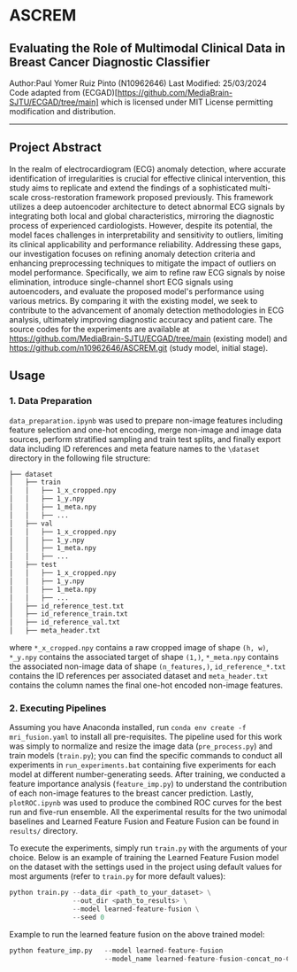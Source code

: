 # ASCREM
## Evaluating the Role of Multimodal Clinical Data in Breast Cancer Diagnostic Classifier

Author:Paul Yomer Ruiz Pinto (N10962646)
Last Modified: 25/03/2024<br/>
Code adapted from (ECGAD)[https://github.com/MediaBrain-SJTU/ECGAD/tree/main] which is licensed under MIT License permitting modification and distribution.

--------------

## Project Abstract

In the realm of electrocardiogram (ECG) anomaly detection, where accurate identification of irregularities is crucial for effective clinical intervention, this study aims to replicate and extend the findings of a sophisticated multi-scale cross-restoration framework proposed previously. This framework utilizes a deep autoencoder architecture to detect abnormal ECG signals by integrating both local and global characteristics, mirroring the diagnostic process of experienced cardiologists. However, despite its potential, the model faces challenges in interpretability and sensitivity to outliers, limiting its clinical applicability and performance reliability. Addressing these gaps, our investigation focuses on refining anomaly detection criteria and enhancing preprocessing techniques to mitigate the impact of outliers on model performance. Specifically, we aim to refine raw ECG signals by noise elimination, introduce single-channel short ECG signals using autoencoders, and evaluate the proposed model's performance using various metrics. By comparing it with the existing model, we seek to contribute to the advancement of anomaly detection methodologies in ECG analysis, ultimately improving diagnostic accuracy and patient care. The source codes for the experiments are available at https://github.com/MediaBrain-SJTU/ECGAD/tree/main (existing model) and https://github.com/n10962646/ASCREM.git (study model, initial stage).  
## Usage

### 1. Data Preparation <br/>
`data_preparation.ipynb` was used to prepare non-image features including feature selection and one-hot encoding, merge non-image and image data sources, perform stratified sampling and train test splits, and finally export data including ID references and meta feature names to the `\dataset` directory in the following file structure:
```bash
├── dataset
│   ├── train
│   │   ├── 1_x_cropped.npy
│   │   ├── 1_y.npy
│   │   ├── 1_meta.npy
│   │   ├── ...
│   ├── val
│   │   ├── 1_x_cropped.npy
│   │   ├── 1_y.npy
│   │   ├── 1_meta.npy
│   │   ├── ...
│   ├── test
│   │   ├── 1_x_cropped.npy
│   │   ├── 1_y.npy
│   │   ├── 1_meta.npy
│   │   ├── ...
│   ├── id_reference_test.txt
│   ├── id_reference_train.txt
│   ├── id_reference_val.txt
│   ├── meta_header.txt
```
where `*_x_cropped.npy` contains a raw cropped image of shape `(h, w)`, `*_y.npy` contains the associated target of shape `(1,)`, `*_meta.npy` contains the associated non-image data of shape `(n_features,)`, `id_reference_*.txt` contains the ID references per associated dataset and `meta_header.txt` contains the column names the final one-hot encoded non-image features.

### 2. Executing Pipelines <br/>

Assuming you have Anaconda installed, run `conda env create -f mri_fusion.yaml` to install all pre-requisites. The pipeline used for this work was simply to normalize and resize the image data (`pre_process.py`) and train models (`train.py`); you can find the specific commands to conduct all experiments in `run_experiments.bat` containing five experiments for each model at different number-generating seeds. After training, we conducted a feature importance analysis (`feature_imp.py`) to understand the contribution of each non-image features to the breast cancer prediction. Lastly, `plotROC.ipynb` was used to produce the combined ROC curves for the best run and five-run ensemble. All the experimental results for the two unimodal baselines and Learned Feature Fusion and Feature Fusion can be found in `results/` directory. 

To execute the experiments, simply run `train.py` with the arguments of your choice. Below is an example of training the Learned Feature Fusion model on the dataset with the settings used in the project using default values for most arguments (refer to `train.py` for more default values):
```python
python train.py --data_dir <path_to_your_dataset> \
                --out_dir <path_to_results> \
                --model learned-feature-fusion \
                --seed 0  
```

Example to run the learned feature fusion on the above trained model:
```python
python feature_imp.py   --model learned-feature-fusion
                        --model_name learned-feature-fusion-concat_no-CW_aug_seed0
```
